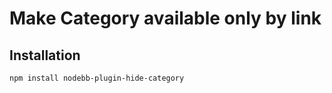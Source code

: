 # Make Category available only by link


## Installation

    npm install nodebb-plugin-hide-category
